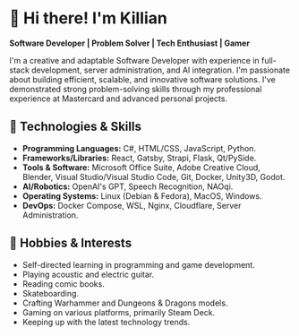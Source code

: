 # 👋 Hi there! I'm Killian

**Software Developer | Problem Solver | Tech Enthusiast | Gamer**

I'm a creative and adaptable Software Developer with experience in full-stack development, server administration, and AI integration. I'm passionate about building efficient, scalable, and innovative software solutions. I've demonstrated strong problem-solving skills through my professional experience at Mastercard and advanced personal projects.

## 🔧 Technologies & Skills

- **Programming Languages:** C#, HTML/CSS, JavaScript, Python.
- **Frameworks/Libraries:** React, Gatsby, Strapi, Flask, Qt/PySide.
- **Tools & Software:** Microsoft Office Suite, Adobe Creative Cloud, Blender, Visual Studio/Visual Studio Code, Git, Docker, Unity3D, Godot.
- **AI/Robotics:** OpenAI's GPT, Speech Recognition, NAOqi.
- **Operating Systems:** Linux (Debian & Fedora), MacOS, Windows.
- **DevOps:** Docker Compose, WSL, Nginx, Cloudflare, Server Administration.

## 🎸 Hobbies & Interests

- Self-directed learning in programming and game development.
- Playing acoustic and electric guitar.
- Reading comic books.
- Skateboarding.
- Crafting Warhammer and Dungeons & Dragons models.
- Gaming on various platforms, primarily Steam Deck.
- Keeping up with the latest technology trends.
